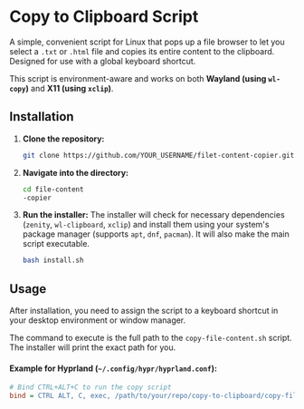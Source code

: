 # Copy to Clipboard Script

A simple, convenient script for Linux that pops up a file browser to let you select a `.txt` or `.html` file and copies its entire content to the clipboard. Designed for use with a global keyboard shortcut.

This script is environment-aware and works on both **Wayland (using `wl-copy`)** and **X11 (using `xclip`)**.

## Installation

1.  **Clone the repository:**
    ```bash
    git clone https://github.com/YOUR_USERNAME/filet-content-copier.git
    ```

2.  **Navigate into the directory:**
    ```bash
    cd file-content
    -copier
    ```

3.  **Run the installer:**
    The installer will check for necessary dependencies (`zenity`, `wl-clipboard`, `xclip`) and install them using your system's package manager (supports `apt`, `dnf`, `pacman`). It will also make the main script executable.
    ```bash
    bash install.sh
    ```

## Usage

After installation, you need to assign the script to a keyboard shortcut in your desktop environment or window manager.

The command to execute is the full path to the `copy-file-content.sh` script. The installer will print the exact path for you.

#### Example for Hyprland (`~/.config/hypr/hyprland.conf`):

```ini
# Bind CTRL+ALT+C to run the copy script
bind = CTRL ALT, C, exec, /path/to/your/repo/copy-to-clipboard/copy-file-content.sh
